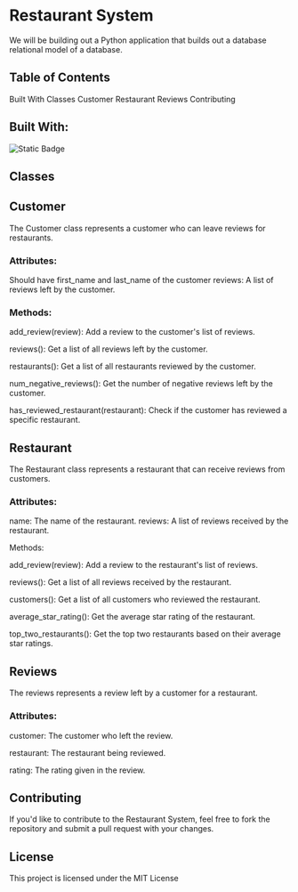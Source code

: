 # Restaurant System
We will be building out a Python application that builds out a database relational model of a database.

## Table of Contents
Built With
Classes
Customer
Restaurant
Reviews
Contributing

## Built With:
![Static Badge](https://img.shields.io/badge/python-orange)

## Classes

## Customer
The Customer class represents a customer who can leave reviews for restaurants.

### Attributes:
Should have first_name and last_name of the customer
reviews: A list of reviews left by the customer.

### Methods:

add_review(review): Add a review to the customer's list of reviews.

reviews(): Get a list of all reviews left by the customer.

restaurants(): Get a list of all restaurants reviewed by the customer.

num_negative_reviews(): Get the number of negative reviews left by the customer.

has_reviewed_restaurant(restaurant): Check if the customer has reviewed a specific restaurant.

## Restaurant
The Restaurant class represents a restaurant that can receive reviews from customers.

### Attributes:

name: The name of the restaurant.
reviews: A list of reviews received by the restaurant.

Methods:

add_review(review): Add a review to the restaurant's list of reviews.

reviews(): Get a list of all reviews received by the restaurant.

customers(): Get a list of all customers who reviewed the restaurant.

average_star_rating(): Get the average star rating of the restaurant.

top_two_restaurants(): Get the top two restaurants based on their average star ratings.

## Reviews
The reviews represents a review left by a customer for a restaurant.

### Attributes:

customer: The customer who left the review.

restaurant: The restaurant being reviewed.

rating: The rating given in the review.

## Contributing
If you'd like to contribute to the Restaurant System, feel free to fork the repository and submit a pull request with your changes.

## License
This project is licensed under the MIT License

